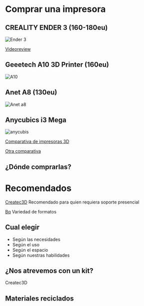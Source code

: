 # Comprar una impresora

## CREALITY ENDER 3 (160-180eu) 

![Ender 3](https://img.staticbg.com/thumb/large/oaupload/banggood/images/15/85/d40f00b0-8905-4d1e-b8cb-737a86e17f68.jpg)

[Videoreview](https://www.youtube.com/watch?v=6LQl-UUEVO8)

## Geeetech A10 3D Printer (160eu)

![A10](https://www.gizlogic.com/wp-content/uploads/2018/09/Geeetech-A10.jpg)

## Anet A8 (130eu)

![Anet a8](https://gloimg.gbtcdn.com/soa/gb/pdm-product-pic/Distribution/2018/01/09/goods_img_big-v1/20180109121635_60388.jpg)


## Anycubics i3 Mega

![anycubis](https://images-na.ssl-images-amazon.com/images/I/611X3q3rWIL._SX425_.jpg)

[Comparativa de impresoras 3D](http://comohacer.eu/comparativa-impresoras-3d/#Comparativa_de_impresoras_3D)

[Otra comparativa](http://buenosybaratos.es/electronica/impresora-3d/las-mejores-impresoras-3d/)

## ¿Dónde comprarlas?

# Recomendados

[Createc3D](https://createc3d.com/shop/es/19-kit-impresoras-3d) Recomendado para quien requiera soporte presencial

[Bq](https://store.bq.com/es/mundo-3d/impresion-3-d/) Variedad de formatos

## Cual elegir

* Según las necesidades
* Según el uso
* Según el espacio
* Según nuestras habilidades

## ¿Nos atrevemos con un kit?


Createc3D

## Materiales reciclados
